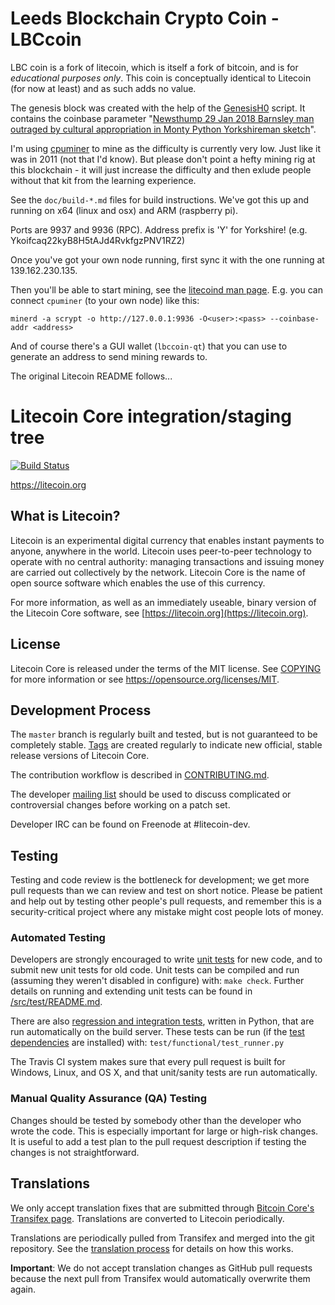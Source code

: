 Leeds Blockchain Crypto Coin - LBCcoin
======================================
LBC coin is a fork of litecoin, which is itself a fork of bitcoin, and is for *educational purposes only*. This coin is conceptually identical to Litecoin (for now at least) and as such adds no value. 

The genesis block was created with the help of the [GenesisH0](https://github.com/lhartikk/GenesisH0) script. It contains the coinbase parameter "[Newsthump 29 Jan 2018 Barnsley man outraged by cultural appropriation in Monty Python Yorkshireman sketch](http://newsthump.com/2018/01/28/barnsley-man-outraged-by-cultural-appropriation-in-monty-python-yorkshireman-sketch/)".

I'm using [cpuminer](https://github.com/pooler/cpuminer) to mine as the difficulty is currently very low. Just like it was in 2011 (not that I'd know). But please don't point a hefty mining rig at this blockchain - it will just increase the difficulty and then exlude people without that kit from the learning experience.

See the `doc/build-*.md` files for build instructions. We've got this up and running on x64 (linux and osx) and ARM (raspberry pi).

Ports are 9937 and 9936 (RPC). Address prefix is 'Y' for Yorkshire! (e.g. Ykoifcaq22kyB8H5tAJd4RvkfgzPNV1RZ2)

Once you've got your own node running, first sync it with the one running at 139.162.230.135.

Then you'll be able to start mining, see the [litecoind man page](http://manpages.org/litecoinconf/5). E.g. you can connect `cpuminer` (to your own node) like this:
```
minerd -a scrypt -o http://127.0.0.1:9936 -O<user>:<pass> --coinbase-addr <address>
```
And of course there's a GUI wallet (`lbccoin-qt`) that you can use to generate an address to send mining rewards to.

The original Litecoin README follows...

Litecoin Core integration/staging tree
=====================================

[![Build Status](https://travis-ci.org/litecoin-project/litecoin.svg?branch=master)](https://travis-ci.org/litecoin-project/litecoin)

https://litecoin.org

What is Litecoin?
----------------

Litecoin is an experimental digital currency that enables instant payments to
anyone, anywhere in the world. Litecoin uses peer-to-peer technology to operate
with no central authority: managing transactions and issuing money are carried
out collectively by the network. Litecoin Core is the name of open source
software which enables the use of this currency.

For more information, as well as an immediately useable, binary version of
the Litecoin Core software, see [https://litecoin.org](https://litecoin.org).

License
-------

Litecoin Core is released under the terms of the MIT license. See [COPYING](COPYING) for more
information or see https://opensource.org/licenses/MIT.

Development Process
-------------------

The `master` branch is regularly built and tested, but is not guaranteed to be
completely stable. [Tags](https://github.com/litecoin-project/litecoin/tags) are created
regularly to indicate new official, stable release versions of Litecoin Core.

The contribution workflow is described in [CONTRIBUTING.md](CONTRIBUTING.md).

The developer [mailing list](https://groups.google.com/forum/#!forum/litecoin-dev)
should be used to discuss complicated or controversial changes before working
on a patch set.

Developer IRC can be found on Freenode at #litecoin-dev.

Testing
-------

Testing and code review is the bottleneck for development; we get more pull
requests than we can review and test on short notice. Please be patient and help out by testing
other people's pull requests, and remember this is a security-critical project where any mistake might cost people
lots of money.

### Automated Testing

Developers are strongly encouraged to write [unit tests](src/test/README.md) for new code, and to
submit new unit tests for old code. Unit tests can be compiled and run
(assuming they weren't disabled in configure) with: `make check`. Further details on running
and extending unit tests can be found in [/src/test/README.md](/src/test/README.md).

There are also [regression and integration tests](/test), written
in Python, that are run automatically on the build server.
These tests can be run (if the [test dependencies](/test) are installed) with: `test/functional/test_runner.py`

The Travis CI system makes sure that every pull request is built for Windows, Linux, and OS X, and that unit/sanity tests are run automatically.

### Manual Quality Assurance (QA) Testing

Changes should be tested by somebody other than the developer who wrote the
code. This is especially important for large or high-risk changes. It is useful
to add a test plan to the pull request description if testing the changes is
not straightforward.

Translations
------------

We only accept translation fixes that are submitted through [Bitcoin Core's Transifex page](https://www.transifex.com/projects/p/bitcoin/).
Translations are converted to Litecoin periodically.

Translations are periodically pulled from Transifex and merged into the git repository. See the
[translation process](doc/translation_process.md) for details on how this works.

**Important**: We do not accept translation changes as GitHub pull requests because the next
pull from Transifex would automatically overwrite them again.
